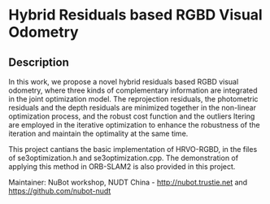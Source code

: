 # Hybrid Residuals based RGBD Visual Odometry
## Description
  In this work, we propose a novel hybrid residuals based RGBD visual odometry, where three kinds of complementary information are integrated in the joint optimization model. The reprojection residuals, the photometric residuals and the depth residuals are minimized together in the non-linear optimization process, and the robust cost function and the outliers ltering are employed in the iterative optimization to enhance the robustness of the iteration and maintain the optimality at the same time.
  
  This project cantians the basic implementation of HRVO-RGBD, in the files of se3optimization.h and se3optimization.cpp. The demonstration of applying this method in ORB-SLAM2 is also provided in this project.
  
  Maintainer: NuBot workshop, NUDT China - http://nubot.trustie.net and https://github.com/nubot-nudt
